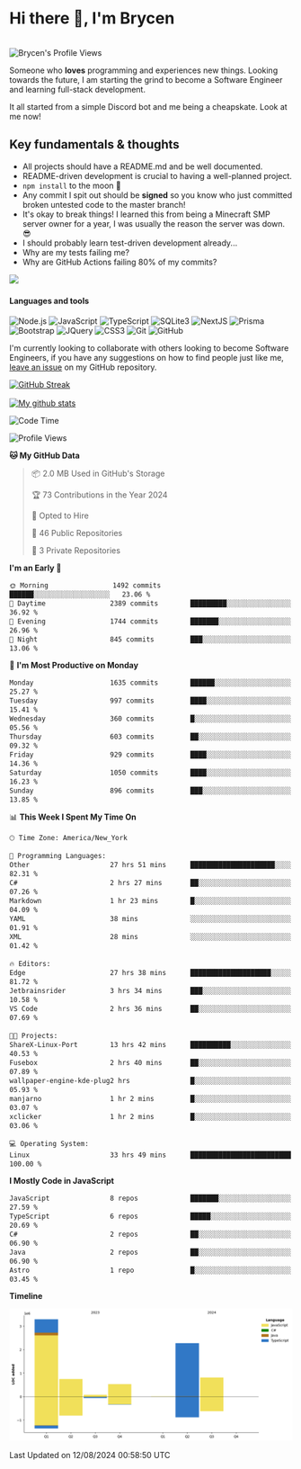 # Hi there 👋, I'm Brycen

<br>
<img src="https://komarev.com/ghpvc/?username=BrycensRanch" alt="Brycen's Profile Views" />

Someone who **loves** programming and experiences new things. Looking towards the future, I am starting the grind to become a Software Engineer and learning full-stack development.

It all started from a simple Discord bot and me being a cheapskate. Look at me now!

## Key fundamentals & thoughts

- All projects should have a README.md and be well documented.
- README-driven development is crucial to having a well-planned project.
- `npm install` to the moon 🚀
- Any commit I spit out should be **signed** so you know who just committed broken untested code to the master branch!
- It's okay to break things! I learned this from being a Minecraft SMP server owner for a year, I was usually the reason the server was down. 😎
- I should probably learn test-driven development already...
- Why are my tests failing me?
- Why are GitHub Actions failing 80% of my commits? 

<img src="https://res.cloudinary.com/practicaldev/image/fetch/s--OoBLh7-Q--/c_limit%2Cf_auto%2Cfl_progressive%2Cq_auto%2Cw_880/https://cdn-images-1.medium.com/max/1614/1%2A8BlqJ8lNVZzuRjAg1mZ50w.png" height="400"/>

<h4>Languages and tools</h4>
<p>
  <img src="https://img.shields.io/badge/node.js%20-%2343853D.svg?&style=for-the-badge&logo=node.js&logoColor=white" alt="Node.js" />
  <img src="https://img.shields.io/badge/javascript%20-%23323330.svg?&style=for-the-badge&logo=javascript&logoColor=%23F7DF1E" alt="JavaScript" />
  <img src="https://img.shields.io/badge/typescript%20-%23323330.svg?&style=for-the-badge&logo=typescript&logoColor=#3467eb" alt="TypeScript" />
  <img src="https://img.shields.io/badge/sqlite3%20-%23323330.svg?&style=for-the-badge&logo=sqlite&logoColor=#3467eb" alt="SQLite3" />
  <img src="https://img.shields.io/badge/Next.JS%20-%23323330.svg?&style=for-the-badge&logo=next.js&logoColor=#3467eb" alt="NextJS" />
  <img src="https://img.shields.io/badge/Prisma%20-%23323330.svg?&style=for-the-badge&logo=prisma&logoColor=#3467eb" alt="Prisma" />
  <img src="https://img.shields.io/badge/bootstrap%20-%23323330.svg?&style=for-the-badge&logo=bootstrap" alt="Bootstrap" />
  <img src="https://img.shields.io/badge/jquery%20-%23323330.svg?&style=for-the-badge&logo=jquery" alt="JQuery" />
  <img src="https://img.shields.io/badge/css3%20-%23323330.svg?&style=for-the-badge&logo=css3" alt="CSS3" />
  <img src="https://img.shields.io/badge/git%20-%23323330.svg?&style=for-the-badge&logo=git" alt="Git" />
  <img src="https://img.shields.io/badge/github%20-%23323330.svg?&style=for-the-badge&logo=github" alt="GitHub" />
</p>

 I'm currently looking to collaborate with others looking to become Software Engineers, if you have any suggestions on how to find people just like me, [leave an issue](https://github.com/BrycensRanch/BrycensRanch/issues/new) on my GitHub repository.
 
 <p><a href="https://git.io/streak-stats"><img src="https://streak-stats.demolab.com?user=BrycensRanch&amp;theme=dark&amp;hide_border=true&amp;fire=EB5454&amp;ring=0CEB19" alt="GitHub Streak"></a></p>

<a href="https://github.com/anuraghazra/github-readme-stats">
  <img align="center" src="https://github-readme-stats.anuraghazra1.vercel.app/api?username=BrycensRanch&show_icons=true&line_height=27&include_all_commits=true" alt="My github stats" />
</a>

<!--START_SECTION:waka-->
![Code Time](http://img.shields.io/badge/Code%20Time-809%20hrs%2010%20mins-blue)

![Profile Views](http://img.shields.io/badge/Profile%20Views-5-blue)

**🐱 My GitHub Data** 

> 📦 2.0 MB Used in GitHub's Storage 
 > 
> 🏆 73 Contributions in the Year 2024
 > 
> 💼 Opted to Hire
 > 
> 📜 46 Public Repositories 
 > 
> 🔑 3 Private Repositories 
 > 
**I'm an Early 🐤** 

```text
🌞 Morning                1492 commits        ██████░░░░░░░░░░░░░░░░░░░   23.06 % 
🌆 Daytime                2389 commits        █████████░░░░░░░░░░░░░░░░   36.92 % 
🌃 Evening                1744 commits        ███████░░░░░░░░░░░░░░░░░░   26.96 % 
🌙 Night                  845 commits         ███░░░░░░░░░░░░░░░░░░░░░░   13.06 % 
```
📅 **I'm Most Productive on Monday** 

```text
Monday                   1635 commits        ██████░░░░░░░░░░░░░░░░░░░   25.27 % 
Tuesday                  997 commits         ████░░░░░░░░░░░░░░░░░░░░░   15.41 % 
Wednesday                360 commits         █░░░░░░░░░░░░░░░░░░░░░░░░   05.56 % 
Thursday                 603 commits         ██░░░░░░░░░░░░░░░░░░░░░░░   09.32 % 
Friday                   929 commits         ████░░░░░░░░░░░░░░░░░░░░░   14.36 % 
Saturday                 1050 commits        ████░░░░░░░░░░░░░░░░░░░░░   16.23 % 
Sunday                   896 commits         ███░░░░░░░░░░░░░░░░░░░░░░   13.85 % 
```


📊 **This Week I Spent My Time On** 

```text
🕑︎ Time Zone: America/New_York

💬 Programming Languages: 
Other                    27 hrs 51 mins      █████████████████████░░░░   82.31 % 
C#                       2 hrs 27 mins       ██░░░░░░░░░░░░░░░░░░░░░░░   07.26 % 
Markdown                 1 hr 23 mins        █░░░░░░░░░░░░░░░░░░░░░░░░   04.09 % 
YAML                     38 mins             ░░░░░░░░░░░░░░░░░░░░░░░░░   01.91 % 
XML                      28 mins             ░░░░░░░░░░░░░░░░░░░░░░░░░   01.42 % 

🔥 Editors: 
Edge                     27 hrs 38 mins      ████████████████████░░░░░   81.72 % 
Jetbrainsrider           3 hrs 34 mins       ███░░░░░░░░░░░░░░░░░░░░░░   10.58 % 
VS Code                  2 hrs 36 mins       ██░░░░░░░░░░░░░░░░░░░░░░░   07.69 % 

🐱‍💻 Projects: 
ShareX-Linux-Port        13 hrs 42 mins      ██████████░░░░░░░░░░░░░░░   40.53 % 
Fusebox                  2 hrs 40 mins       ██░░░░░░░░░░░░░░░░░░░░░░░   07.89 % 
wallpaper-engine-kde-plug2 hrs               █░░░░░░░░░░░░░░░░░░░░░░░░   05.93 % 
manjarno                 1 hr 2 mins         █░░░░░░░░░░░░░░░░░░░░░░░░   03.07 % 
xclicker                 1 hr 2 mins         █░░░░░░░░░░░░░░░░░░░░░░░░   03.06 % 

💻 Operating System: 
Linux                    33 hrs 49 mins      █████████████████████████   100.00 % 
```

**I Mostly Code in JavaScript** 

```text
JavaScript               8 repos             ███████░░░░░░░░░░░░░░░░░░   27.59 % 
TypeScript               6 repos             █████░░░░░░░░░░░░░░░░░░░░   20.69 % 
C#                       2 repos             ██░░░░░░░░░░░░░░░░░░░░░░░   06.90 % 
Java                     2 repos             ██░░░░░░░░░░░░░░░░░░░░░░░   06.90 % 
Astro                    1 repo              █░░░░░░░░░░░░░░░░░░░░░░░░   03.45 % 
```



**Timeline**

![Lines of Code chart](https://raw.githubusercontent.com/BrycensRanch/BrycensRanch/main/assets/bar_graph.png)


 Last Updated on 12/08/2024 00:58:50 UTC
<!--END_SECTION:waka-->

<!--
**BrycensRanch/BrycensRanch** is a ✨ _special_ ✨ repository because its `README.md` (this file) appears on your GitHub profile.

Here are some ideas to get you started:

- 🔭 I’m currently working on ...
- 🌱 I’m currently learning ...
- 👯 I’m looking to collaborate on ...
- 🤔 I’m looking for help with ...
- 💬 Ask me about ...
- 📫 How to reach me: ...
- 😄 Pronouns: ...
- ⚡ Fun fact: ...
-->

